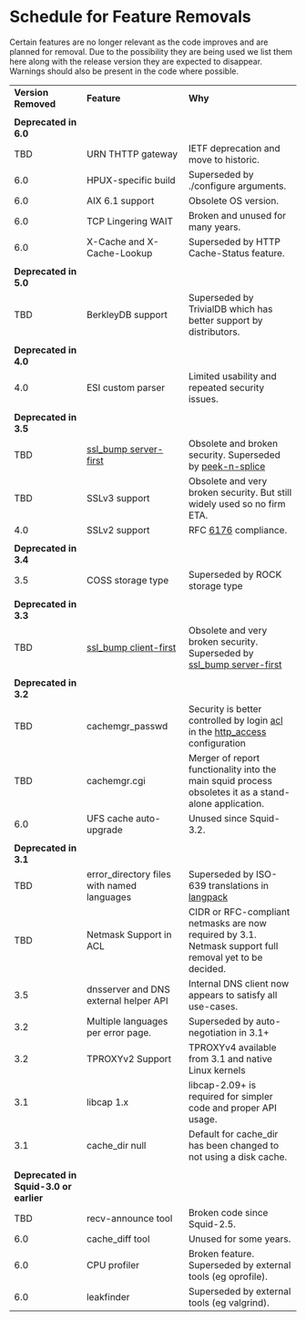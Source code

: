 # Schedule for Feature Removals

Certain features are no longer relevant as the code improves and are
planned for removal. Due to the possibility they are being used we list
them here along with the release version they are expected to disappear.
Warnings should also be present in the code where possible.

|                                        |                                                                                                                 |                                                                                                                                                                                  |
| -------------------------------------- | --------------------------------------------------------------------------------------------------------------- | -------------------------------------------------------------------------------------------------------------------------------------------------------------------------------- |
| **Version Removed**                    | **Feature**                                                                                                     | **Why**                                                                                                                                                                          |
|                                        |                                                                                                                 |                                                                                                                                                                                  |
| **Deprecated in 6.0**                  |                                                                                                                 |                                                                                                                                                                                  |
| TBD                                    | URN THTTP gateway                                                                                               | IETF deprecation and move to historic.                                                                                                                                           |
| 6.0                                    | HPUX-specific build                                                                                             | Superseded by ./configure arguments.                                                                                                                                             |
| 6.0                                    | AIX 6.1 support                                                                                                 | Obsolete OS version.                                                                                                                                                             |
| 6.0                                    | TCP Lingering WAIT                                                                                              | Broken and unused for many years.                                                                                                                                                |
| 6.0                                    | X-Cache and X-Cache-Lookup                                                                                      | Superseded by HTTP Cache-Status feature.                                                                                                                                         |
|                                        |                                                                                                                 |                                                                                                                                                                                  |
| **Deprecated in 5.0**                  |                                                                                                                 |                                                                                                                                                                                  |
| TBD                                    | BerkleyDB support                                                                                               | Superseded by TrivialDB which has better support by distributors.                                                                                                                |
|                                        |                                                                                                                 |                                                                                                                                                                                  |
| **Deprecated in 4.0**                  |                                                                                                                 |                                                                                                                                                                                  |
| 4.0                                    | ESI custom parser                                                                                               | Limited usability and repeated security issues.                                                                                                                                  |
|                                        |                                                                                                                 |                                                                                                                                                                                  |
| **Deprecated in 3.5**                  |                                                                                                                 |                                                                                                                                                                                  |
| TBD                                    | [ssl_bump server-first](/Features/BumpSslServerFirst) | Obsolete and broken security. Superseded by [peek-n-splice](/Features/SslPeekAndSplice)                                 |
| TBD                                    | SSLv3 support                                                                                                   | Obsolete and very broken security. But still widely used so no firm ETA.                                                                                                         |
| 4.0                                    | SSLv2 support                                                                                                   | RFC [6176](https://tools.ietf.org/rfc/rfc6176) compliance.                                                                                                                      |
|                                        |                                                                                                                 |                                                                                                                                                                                  |
| **Deprecated in 3.4**                  |                                                                                                                 |                                                                                                                                                                                  |
| 3.5                                    | COSS storage type                                                                                               | Superseded by ROCK storage type                                                                                                                                                  |
|                                        |                                                                                                                 |                                                                                                                                                                                  |
| **Deprecated in 3.3**                  |                                                                                                                 |                                                                                                                                                                                  |
| TBD                                    | [ssl_bump client-first](/Features/SslBump)            | Obsolete and very broken security. Superseded by [ssl_bump server-first](/Features/BumpSslServerFirst)                 |
|                                        |                                                                                                                 |                                                                                                                                                                                  |
| **Deprecated in 3.2**                  |                                                                                                                 |                                                                                                                                                                                  |
| TBD                                    | cachemgr_passwd                                                                                                | Security is better controlled by login [acl](http://www.squid-cache.org/Doc/config/acl) in the [http_access](http://www.squid-cache.org/Doc/config/http_access) configuration |
| TBD                                    | cachemgr.cgi                                                                                                    | Merger of report functionality into the main squid process obsoletes it as a stand-alone application.                                                                            |
| 6.0                                    | UFS cache auto-upgrade                                                                                          | Unused since Squid-3.2.                                                                                                                                                          |
|                                        |                                                                                                                 |                                                                                                                                                                                  |
| **Deprecated in 3.1**                  |                                                                                                                 |                                                                                                                                                                                  |
| TBD                                    | error_directory files with named languages                                                                     | Superseded by ISO-639 translations in [langpack](/Translations)                                                         |
| TBD                                    | Netmask Support in ACL                                                                                          | CIDR or RFC-compliant netmasks are now required by 3.1. Netmask support full removal yet to be decided.                                                                          |
| 3.5                                    | dnsserver and DNS external helper API                                                                           | Internal DNS client now appears to satisfy all use-cases.                                                                                                                        |
| 3.2                                    | Multiple languages per error page.                                                                              | Superseded by auto-negotiation in 3.1+                                                                                                                                           |
| 3.2                                    | TPROXYv2 Support                                                                                                | TPROXYv4 available from 3.1 and native Linux kernels                                                                                                                             |
| 3.1                                    | libcap 1.x                                                                                                      | libcap-2.09+ is required for simpler code and proper API usage.                                                                                                                  |
| 3.1                                    | cache_dir null                                                                                                 | Default for cache_dir has been changed to not using a disk cache.                                                                                                               |
|                                        |                                                                                                                 |                                                                                                                                                                                  |
| **Deprecated in Squid-3.0 or earlier** |                                                                                                                 |                                                                                                                                                                                  |
| TBD                                    | recv-announce tool                                                                                              | Broken code since Squid-2.5.                                                                                                                                                     |
| 6.0                                    | cache_diff tool                                                                                                | Unused for some years.                                                                                                                                                           |
| 6.0                                    | CPU profiler                                                                                                    | Broken feature. Superseded by external tools (eg oprofile).                                                                                                                      |
| 6.0                                    | leakfinder                                                                                                      | Superseded by external tools (eg valgrind).                                                                                                                                      |

